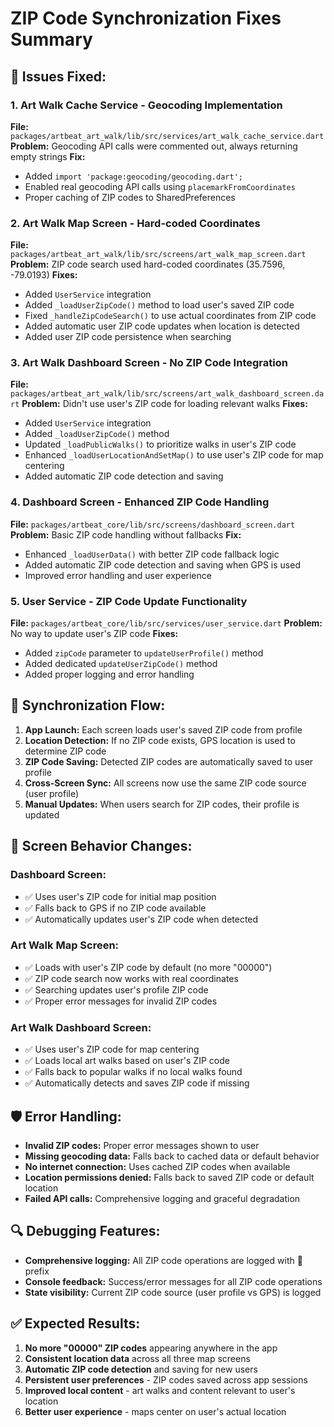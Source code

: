 # ZIP Code Synchronization Fixes Summary

## 🔧 **Issues Fixed:**

### 1. **Art Walk Cache Service - Geocoding Implementation**
**File:** `packages/artbeat_art_walk/lib/src/services/art_walk_cache_service.dart`
**Problem:** Geocoding API calls were commented out, always returning empty strings
**Fix:** 
- Added `import 'package:geocoding/geocoding.dart';`
- Enabled real geocoding API calls using `placemarkFromCoordinates`
- Proper caching of ZIP codes to SharedPreferences

### 2. **Art Walk Map Screen - Hard-coded Coordinates**
**File:** `packages/artbeat_art_walk/lib/src/screens/art_walk_map_screen.dart`
**Problem:** ZIP code search used hard-coded coordinates (35.7596, -79.0193)
**Fixes:**
- Added `UserService` integration
- Added `_loadUserZipCode()` method to load user's saved ZIP code
- Fixed `_handleZipCodeSearch()` to use actual coordinates from ZIP code
- Added automatic user ZIP code updates when location is detected
- Added user ZIP code persistence when searching

### 3. **Art Walk Dashboard Screen - No ZIP Code Integration**
**File:** `packages/artbeat_art_walk/lib/src/screens/art_walk_dashboard_screen.dart`
**Problem:** Didn't use user's ZIP code for loading relevant walks
**Fixes:**
- Added `UserService` integration
- Added `_loadUserZipCode()` method
- Updated `_loadPublicWalks()` to prioritize walks in user's ZIP code
- Enhanced `_loadUserLocationAndSetMap()` to use user's ZIP code for map centering
- Added automatic ZIP code detection and saving

### 4. **Dashboard Screen - Enhanced ZIP Code Handling**  
**File:** `packages/artbeat_core/lib/src/screens/dashboard_screen.dart`
**Problem:** Basic ZIP code handling without fallbacks
**Fix:**
- Enhanced `_loadUserData()` with better ZIP code fallback logic
- Added automatic ZIP code detection and saving when GPS is used
- Improved error handling and user experience

### 5. **User Service - ZIP Code Update Functionality**
**File:** `packages/artbeat_core/lib/src/services/user_service.dart`
**Problem:** No way to update user's ZIP code
**Fixes:**
- Added `zipCode` parameter to `updateUserProfile()` method
- Added dedicated `updateUserZipCode()` method
- Added proper logging and error handling

## 🔄 **Synchronization Flow:**

1. **App Launch:** Each screen loads user's saved ZIP code from profile
2. **Location Detection:** If no ZIP code exists, GPS location is used to determine ZIP code
3. **ZIP Code Saving:** Detected ZIP codes are automatically saved to user profile
4. **Cross-Screen Sync:** All screens now use the same ZIP code source (user profile)
5. **Manual Updates:** When users search for ZIP codes, their profile is updated

## 📱 **Screen Behavior Changes:**

### **Dashboard Screen:**
- ✅ Uses user's ZIP code for initial map position
- ✅ Falls back to GPS if no ZIP code available
- ✅ Automatically updates user's ZIP code when detected

### **Art Walk Map Screen:**
- ✅ Loads with user's ZIP code by default (no more "00000")
- ✅ ZIP code search now works with real coordinates
- ✅ Searching updates user's profile ZIP code
- ✅ Proper error messages for invalid ZIP codes

### **Art Walk Dashboard Screen:**
- ✅ Uses user's ZIP code for map centering
- ✅ Loads local art walks based on user's ZIP code
- ✅ Falls back to popular walks if no local walks found
- ✅ Automatically detects and saves ZIP code if missing

## 🛡️ **Error Handling:**

- **Invalid ZIP codes:** Proper error messages shown to user
- **Missing geocoding data:** Falls back to cached data or default behavior
- **No internet connection:** Uses cached ZIP codes when available
- **Location permissions denied:** Falls back to saved ZIP code or default location
- **Failed API calls:** Comprehensive logging and graceful degradation

## 🔍 **Debugging Features:**

- **Comprehensive logging:** All ZIP code operations are logged with 📍 prefix
- **Console feedback:** Success/error messages for all ZIP code operations
- **State visibility:** Current ZIP code source (user profile vs GPS) is logged

## ✅ **Expected Results:**

1. **No more "00000" ZIP codes** appearing anywhere in the app
2. **Consistent location data** across all three map screens
3. **Automatic ZIP code detection** and saving for new users
4. **Persistent user preferences** - ZIP codes saved across app sessions
5. **Improved local content** - art walks and content relevant to user's location
6. **Better user experience** - maps center on user's actual location